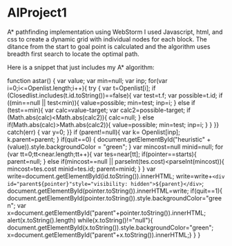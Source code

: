 # AIProject1

A* pathfinding implementation using WebStorm I used Javascript, html, and css to create a dynamic grid with individual nodes for each block. The ditance from the start to goal point is calculated and the algorithm uses breadth first search to locate the optimal path. 

Here is a snippet that just includes my A* algorithm:

function astar() {
		var value;
		var min=null;
		var inp;
		for(var i=0;i<=Openlist.length;i++){
			try {
				var t=Openlist[i];
				if (Closedlist.includes(t.id.toString())==false){
					var test=t.f;
					var possible=t.id;
					if ((min==null || test<min)){
						value=possible;
						min=test;
						inp=i;
					}
					else if (test==min){
						var calc=value-target;
						var calc2=possible-target;
						if (Math.abs(calc)<Math.abs(calc2)){
							calc=null;
						}
						else if(Math.abs(calc)>Math.abs(calc2)){
							value=possible;
							min=test;
							inp=i;
						}
					}
				}}
			catch(err) {
				var y=0;
			}}
		if (parent!=null){
			var k= Openlist[inp];
			k.parent=parent; 
		}
		if(quit==0) {
			document.getElementById("heuristic" + (value)).style.backgroundColor = "green";
		}
		var mincost=null
		minid=null;
		for (var tt=0;tt<near.length;tt++){
			var tes=near[tt];
			if(pointer==starts){
				parent=null;
			}
			else if(mincost==null || parseInt(tes.cost)<parseInt(mincost)){
				mincost=tes.cost
				minid=tes.id;
				parent=minid;
			}
		}
		var write=document.getElementById(id.toString()).innerHTML;
		write=write+`<div id="parent${pointer}"style="visibility: hidden">${parent}</div>`;
		document.getElementById(pointer.toString()).innerHTML=write;
		if(quit==1){
			document.getElementById(pointer.toString()).style.backgroundColor="green";
			var x=document.getElementById("parent"+pointer.toString()).innerHTML;
			alert(x.toString().length)
			while(x.toString()!="null"){
				document.getElementById(x.toString()).style.backgroundColor="green";
				x=document.getElementById("parent"+x.toString()).innerHTML;}
		}
	}
